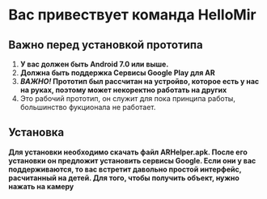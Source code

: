 # Вас привествует команда HelloMir
## Важно перед установкой прототипа
1. **У вас должен быть Android 7.0 или выше.**
2. **Должна быть поддержка Сервисы Google Play для AR**
3. ***ВАЖНО!* Прототип был рассчитан на устройво, которое есть у нас на руках, поэтому может некоректно работать на других**
4. Это рабочий прототип, он служит для пока принципа работы, большинство фукционала не работает.
## Установка
**Для установки необходимо скачать файл ARHelper.apk. После его установки он предложит установить сервисы Google. Если они у вас поддерживаются, то вас встретит давольно простой интерфейс, расчитанный на детей. Для того, чтобы получить объект, нужно нажать на камеру**

